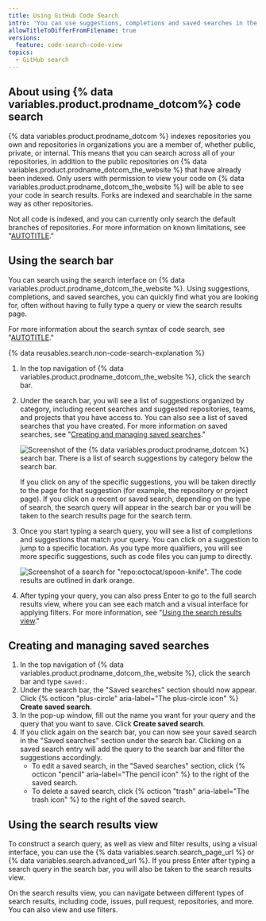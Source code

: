```yaml
---
title: Using GitHub Code Search
intro: 'You can use suggestions, completions and saved searches in the upgraded search interface to quickly find what you are looking for across {% data variables.product.prodname_dotcom_the_website %}.'
allowTitleToDifferFromFilename: true
versions:
  feature: code-search-code-view
topics:
  - GitHub search
---
```


## About using {% data variables.product.prodname_dotcom%} code search

{% data variables.product.prodname_dotcom %} indexes repositories you own and repositories in organizations you are a member of, whether public, private, or internal. This means that you can search across all of your repositories, in addition to the public repositories on {% data variables.product.prodname_dotcom_the_website %} that have already been indexed. Only users with permission to view your code on {% data variables.product.prodname_dotcom_the_website %} will be able to see your code in search results. Forks are indexed and searchable in the same way as other repositories.

Not all code is indexed, and you can currently only search the default branches of repositories. For more information on known limitations, see "[AUTOTITLE](/search-github/github-code-search/about-github-code-search#limitations)."

## Using the search bar

You can search using the search interface on {% data variables.product.prodname_dotcom_the_website %}. Using suggestions, completions, and saved searches, you can quickly find what you are looking for, often without having to fully type a query or view the search results page.

For more information about the search syntax of code search, see "[AUTOTITLE](/search-github/github-code-search/understanding-github-code-search-syntax)."

{% data reusables.search.non-code-search-explanation %}

1. In the top navigation of {% data variables.product.prodname_dotcom_the_website %}, click the search bar.
1. Under the search bar, you will see a list of suggestions organized by category, including recent searches and suggested repositories, teams, and projects that you have access to. You can also see a list of saved searches that you have created. For more information on saved searches, see "[Creating and managing saved searches](#creating-and-managing-saved-searches)."

    ![Screenshot of the {% data variables.product.prodname_dotcom %} search bar. There is a list of search suggestions by category below the search bar.](/assets/images/help/search/code-search-beta-search-bar.png)

    If you click on any of the specific suggestions, you will be taken directly to the page for that suggestion (for example, the repository or project page). If you click on a recent or saved search, depending on the type of search, the search query will appear in the search bar or you will be taken to the search results page for the search term.

1. Once you start typing a search query, you will see a list of completions and suggestions that match your query. You can click on a suggestion to jump to a specific location. As you type more qualifiers, you will see more specific suggestions, such as code files you can jump to directly.

   ![Screenshot of a search for "repo:octocat/spoon-knife". The code results are outlined in dark orange.](/assets/images/help/search/code-search-beta-search-bar-code-suggestions.png)

2.  After typing your query, you can also press Enter to go to the full search results view, where you can see each match and a visual interface for applying filters. For more information, see "[Using the search results view](#using-the-search-results-view)."

## Creating and managing saved searches

1. In the top navigation of {% data variables.product.prodname_dotcom_the_website %}, click the search bar and type `saved:`.
1. Under the search bar, the "Saved searches" section should now appear. Click {% octicon "plus-circle" aria-label="The plus-circle icon" %} **Create saved search**.
1. In the pop-up window, fill out the name you want for your query and the query that you want to save. Click **Create saved search**.
1. If you click again on the search bar, you can now see your saved search in the "Saved searches" section under the search bar. Clicking on a saved search entry will add the query to the search bar and filter the suggestions accordingly.
    - To edit a saved search, in the "Saved searches" section, click {% octicon "pencil" aria-label="The pencil icon" %} to the right of the saved search.
    - To delete a saved search, click {% octicon "trash" aria-label="The trash icon" %} to the right of the saved search.

## Using the search results view

To construct a search query, as well as view and filter results, using a visual interface, you can use the {% data variables.search.search_page_url %} or {% data variables.search.advanced_url %}. If you press Enter after typing a search query in the search bar, you will also be taken to the search results view.

On the search results view, you can navigate between different types of search results, including code, issues, pull request, repositories, and more. You can also view and use filters.
